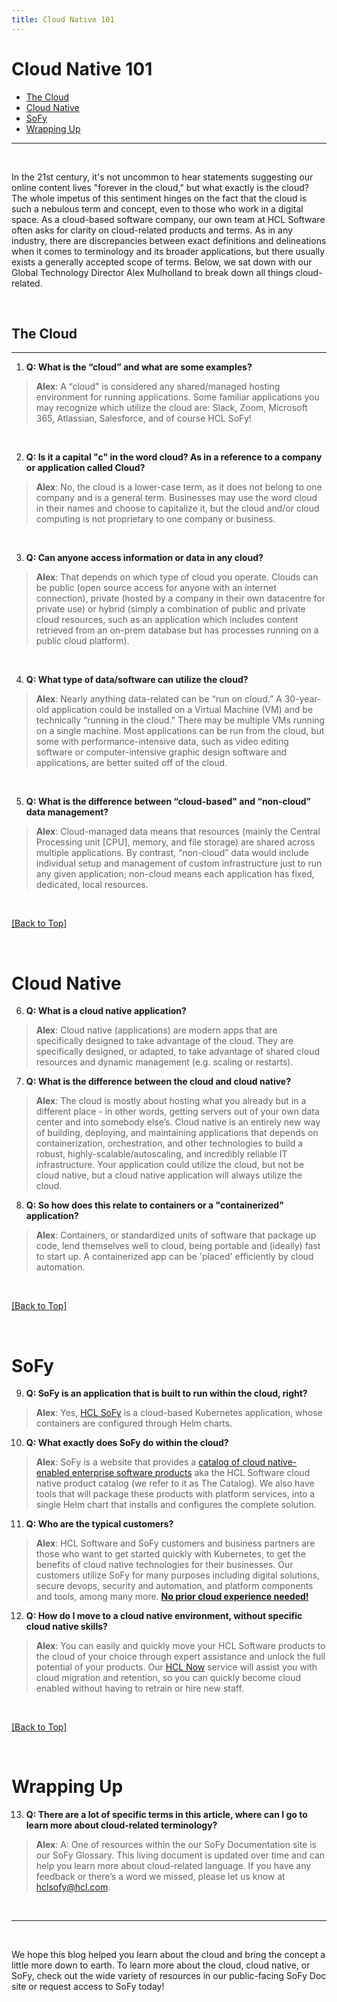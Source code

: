 ```yaml
---
title: Cloud Native 101
---
```



# <a name="top"></a>Cloud Native 101

- [The Cloud](#cloud)
- [Cloud Native](#cloudnative)
- [SoFy](#sofy)
- [Wrapping Up](#wrapping)


***
<br />

In the 21st century, it's not uncommon to hear statements suggesting our online content lives "forever in the cloud," but what exactly is the cloud? The whole impetus of this sentiment hinges on the fact that the cloud is such a nebulous term and concept, even to those who work in a digital space. As a cloud-based software company, our own team at HCL Software often asks for clarity on cloud-related products and terms. As in any industry, there are discrepancies between exact definitions and delineations when it comes to terminology and its broader applications, but there usually exists a generally accepted scope of terms. Below, we sat down with our Global Technology Director Alex Mulholland to break down all things cloud-related. 

<br />

## <a name="cloud"></a>The Cloud
***


1. **Q: What is the “cloud” and what are some examples?**

> **Alex**: A “cloud” is considered any shared/managed hosting environment for running applications. Some familiar applications you may recognize which utilize the cloud are: Slack, Zoom, Microsoft 365, Atlassian, Salesforce, and of course HCL SoFy! 

<br />


2. **Q: Is it a capital "c" in the word cloud? As in a reference to a company or application called Cloud?**

> **Alex**: No, the cloud is a lower-case term, as it does not belong to one company and is a general term. Businesses may use the word cloud in their names and choose to capitalize it, but the cloud and/or cloud computing is not proprietary to one company or business.

<br />

3. **Q: Can anyone access information or data in any cloud?**

> **Alex**: That depends on which type of cloud you operate. Clouds can be public (open source access for anyone with an internet connection), private (hosted by a company in their own datacentre for private use) or hybrid (simply a combination of public and private cloud resources, such as an application which includes content retrieved from an on-prem database but has processes running on a public cloud platform). 

<br />

4. **Q: What type of data/software can utilize the cloud?**

> **Alex**: Nearly anything data-related can be “run on cloud.” A 30-year-old application could be installed on a Virtual Machine (VM) and be technically “running in the cloud.” There may be multiple VMs running on a single machine. Most applications can be run from the cloud, but some with performance-intensive data, such as video editing software or computer-intensive graphic design software and applications, are better suited off of the cloud. 

<br />


5. **Q: What is the difference between “cloud-based" and “non-cloud” data management?**

> **Alex**: Cloud-managed data means that resources (mainly the Central Processing unit [CPU], memory, and file storage) are shared across multiple applications. By contrast, “non-cloud” data would include individual setup and management of custom infrastructure just to run any given application; non-cloud means each application has fixed, dedicated, local resources. 

<br />

[[Back to Top]](#top)

<br />

# <a name="cloudnative"></a>Cloud Native

6. **Q: What is a cloud native application?**

> **Alex**: Cloud native (applications) are modern apps that are specifically designed to take advantage of the cloud. They are specifically designed, or adapted, to take advantage of shared cloud resources and dynamic management (e.g. scaling or restarts).  

7. **Q: What is the difference between the cloud and cloud native?**

> **Alex**: The cloud is mostly about hosting what you already but in a different place - in other words, getting servers out of your own data center and into somebody else’s. Cloud native is an entirely new way of building, deploying, and maintaining applications that depends on containerization, orchestration, and other technologies to build a robust, highly-scalable/autoscaling, and incredibly reliable IT infrastructure. Your application could utilize the cloud, but not be cloud native, but a cloud native application will always utilize the cloud.

8. **Q: So how does this relate to containers or a "containerized" application?**

> **Alex**: Containers, or standardized units of software that package up code, lend themselves well to cloud, being portable and (ideally) fast to start up. A containerized app can be 'placed' efficiently by cloud automation. 

<br />

[[Back to Top]](#top)

<br />

# <a name="sofy"></a>SoFy


9. **Q: SoFy is an application that is built to run within the cloud, right?**

> **Alex**: Yes, [HCL SoFy](https://www.hcltechsw.com/sofy?utm_source=cloud-native-101&utm_medium=blog&utm_campaign=cloud-native-evergreen) is a cloud-based Kubernetes application, whose containers are configured through Helm charts.

10. **Q: What exactly does SoFy do within the cloud?**

> **Alex**: SoFy is a website that provides a [catalog of cloud native-enabled enterprise software products](https://hclsofy.com/catalog/content) aka the HCL Software cloud native product catalog (we refer to it as The Catalog). We also have tools that will package these products with platform services, into a single Helm chart that installs and configures the complete solution. 

11. **Q: Who are the typical customers?**

>**Alex**: HCL Software and SoFy customers and business partners are those who want to get started quickly with Kubernetes, to get the benefits of cloud native technologies for their businesses. Our customers utilize SoFy for many purposes including digital solutions, secure devops, security and automation, and platform components and tools, among many more. [**No prior cloud experience needed!**](https://www.hcltechsw.com/sofy/requestaccess)


12. **Q: How do I move to a cloud native environment, without specific cloud native skills?**

> **Alex**:  You can easily and quickly move your HCL Software products to the cloud of your choice through expert assistance and unlock the full potential of your products. Our [HCL Now](https://www.hcltechsw.com/hcl-now) service will assist you with cloud migration and retention, so you can quickly become cloud enabled without having to retrain or hire new staff. 

<br />

[[Back to Top]](#top)

<br />

# <a name="wrapping"></a>Wrapping Up


13. **Q: There are a lot of specific terms in this article, where can I go to learn more about cloud-related terminology?**

> **Alex**:  A: One of resources within the our SoFy Documentation site is our SoFy Glossary. This living document is updated over time and can help you learn more about cloud-related language. If you have any feedback or there’s a word we missed, please let us know at [hclsofy@hcl.com](mailto:hclsofy@hcl.com). 

<br />

***
<br />

We hope this blog helped you learn about the cloud and bring the concept a little more down to earth. To learn more about the cloud, cloud native, or SoFy, check out the wide variety of resources in our public-facing SoFy Doc site or request access to SoFy today!




